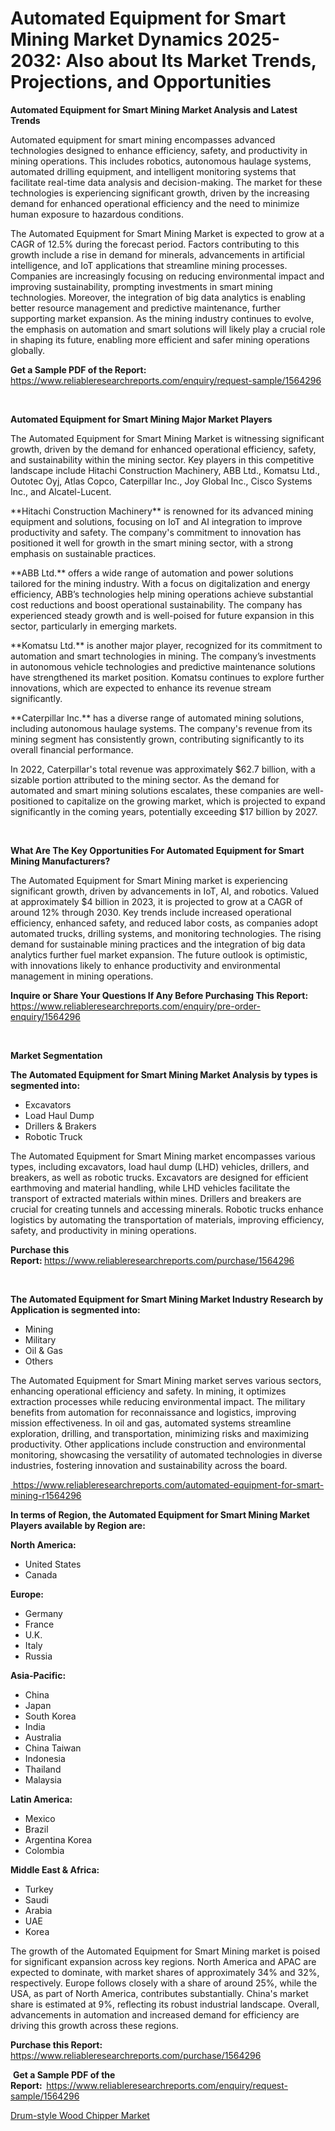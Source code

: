 <p><h1>Automated Equipment for Smart Mining Market Dynamics 2025-2032: Also about Its Market Trends, Projections, and Opportunities</h1></p><p><strong>Automated Equipment for Smart Mining Market Analysis and Latest Trends</strong></p>
<p><p>Automated equipment for smart mining encompasses advanced technologies designed to enhance efficiency, safety, and productivity in mining operations. This includes robotics, autonomous haulage systems, automated drilling equipment, and intelligent monitoring systems that facilitate real-time data analysis and decision-making. The market for these technologies is experiencing significant growth, driven by the increasing demand for enhanced operational efficiency and the need to minimize human exposure to hazardous conditions.</p><p>The Automated Equipment for Smart Mining Market is expected to grow at a CAGR of 12.5% during the forecast period. Factors contributing to this growth include a rise in demand for minerals, advancements in artificial intelligence, and IoT applications that streamline mining processes. Companies are increasingly focusing on reducing environmental impact and improving sustainability, prompting investments in smart mining technologies. Moreover, the integration of big data analytics is enabling better resource management and predictive maintenance, further supporting market expansion. As the mining industry continues to evolve, the emphasis on automation and smart solutions will likely play a crucial role in shaping its future, enabling more efficient and safer mining operations globally.</p></p>
<p><strong>Get a Sample PDF of the Report:&nbsp;</strong> <a href="https://www.reliableresearchreports.com/enquiry/request-sample/1564296?utm_campaign=3349&utm_medium=2&utm_source=Github&utm_content=ia&utm_term=11042025&utm_id=automated-equipment-for-smart-mining">https://www.reliableresearchreports.com/enquiry/request-sample/1564296</a></p>
<p>&nbsp;</p>
<p><strong>Automated Equipment for Smart Mining Major Market Players</strong></p>
<p><p>The Automated Equipment for Smart Mining Market is witnessing significant growth, driven by the demand for enhanced operational efficiency, safety, and sustainability within the mining sector. Key players in this competitive landscape include Hitachi Construction Machinery, ABB Ltd., Komatsu Ltd., Outotec Oyj, Atlas Copco, Caterpillar Inc., Joy Global Inc., Cisco Systems Inc., and Alcatel-Lucent.</p><p>**Hitachi Construction Machinery** is renowned for its advanced mining equipment and solutions, focusing on IoT and AI integration to improve productivity and safety. The company's commitment to innovation has positioned it well for growth in the smart mining sector, with a strong emphasis on sustainable practices.</p><p>**ABB Ltd.** offers a wide range of automation and power solutions tailored for the mining industry. With a focus on digitalization and energy efficiency, ABB’s technologies help mining operations achieve substantial cost reductions and boost operational sustainability. The company has experienced steady growth and is well-poised for future expansion in this sector, particularly in emerging markets.</p><p>**Komatsu Ltd.** is another major player, recognized for its commitment to automation and smart technologies in mining. The company’s investments in autonomous vehicle technologies and predictive maintenance solutions have strengthened its market position. Komatsu continues to explore further innovations, which are expected to enhance its revenue stream significantly.</p><p>**Caterpillar Inc.** has a diverse range of automated mining solutions, including autonomous haulage systems. The company's revenue from its mining segment has consistently grown, contributing significantly to its overall financial performance.</p><p>In 2022, Caterpillar's total revenue was approximately $62.7 billion, with a sizable portion attributed to the mining sector. As the demand for automated and smart mining solutions escalates, these companies are well-positioned to capitalize on the growing market, which is projected to expand significantly in the coming years, potentially exceeding $17 billion by 2027.</p></p>
<p>&nbsp;</p>
<p><strong>What Are The Key Opportunities For Automated Equipment for Smart Mining Manufacturers?</strong></p>
<p><p>The Automated Equipment for Smart Mining market is experiencing significant growth, driven by advancements in IoT, AI, and robotics. Valued at approximately $4 billion in 2023, it is projected to grow at a CAGR of around 12% through 2030. Key trends include increased operational efficiency, enhanced safety, and reduced labor costs, as companies adopt automated trucks, drilling systems, and monitoring technologies. The rising demand for sustainable mining practices and the integration of big data analytics further fuel market expansion. The future outlook is optimistic, with innovations likely to enhance productivity and environmental management in mining operations.</p></p>
<p><strong>Inquire or Share Your Questions If Any Before Purchasing This Report:</strong> <a href="https://www.reliableresearchreports.com/enquiry/pre-order-enquiry/1564296?utm_campaign=3349&utm_medium=2&utm_source=Github&utm_content=ia&utm_term=11042025&utm_id=automated-equipment-for-smart-mining">https://www.reliableresearchreports.com/enquiry/pre-order-enquiry/1564296</a></p>
<p>&nbsp;</p>
<p><strong>Market Segmentation</strong></p>
<p><strong>The Automated Equipment for Smart Mining Market Analysis by types is segmented into:</strong></p>
<p><ul><li>Excavators</li><li>Load Haul Dump</li><li>Drillers & Brakers</li><li>Robotic Truck</li></ul></p>
<p><p>The Automated Equipment for Smart Mining market encompasses various types, including excavators, load haul dump (LHD) vehicles, drillers, and breakers, as well as robotic trucks. Excavators are designed for efficient earthmoving and material handling, while LHD vehicles facilitate the transport of extracted materials within mines. Drillers and breakers are crucial for creating tunnels and accessing minerals. Robotic trucks enhance logistics by automating the transportation of materials, improving efficiency, safety, and productivity in mining operations.</p></p>
<p><strong>Purchase this Report:&nbsp;</strong><a href="https://www.reliableresearchreports.com/purchase/1564296?utm_campaign=3349&utm_medium=2&utm_source=Github&utm_content=ia&utm_term=11042025&utm_id=automated-equipment-for-smart-mining">https://www.reliableresearchreports.com/purchase/1564296</a></p>
<p>&nbsp;</p>
<p><strong>The Automated Equipment for Smart Mining Market Industry Research by Application is segmented into:</strong></p>
<p><ul><li>Mining</li><li>Military</li><li>Oil & Gas</li><li>Others</li></ul></p>
<p><p>The Automated Equipment for Smart Mining market serves various sectors, enhancing operational efficiency and safety. In mining, it optimizes extraction processes while reducing environmental impact. The military benefits from automation for reconnaissance and logistics, improving mission effectiveness. In oil and gas, automated systems streamline exploration, drilling, and transportation, minimizing risks and maximizing productivity. Other applications include construction and environmental monitoring, showcasing the versatility of automated technologies in diverse industries, fostering innovation and sustainability across the board.</p></p>
<p><a href="https://www.reliableresearchreports.com/automated-equipment-for-smart-mining-r1564296?utm_campaign=3349&utm_medium=2&utm_source=Github&utm_content=ia&utm_term=11042025&utm_id=automated-equipment-for-smart-mining">&nbsp;https://www.reliableresearchreports.com/automated-equipment-for-smart-mining-r1564296</a></p>
<p><strong>In terms of Region, the Automated Equipment for Smart Mining Market Players available by Region are:</strong></p>
<p>
    <p> <strong> North America: </strong>
        <ul>
            <li>United States</li>
            <li>Canada</li>
        </ul>
        </p> 
    <p> <strong> Europe: </strong>
        <ul>
            <li>Germany</li>
            <li>France</li>
            <li>U.K.</li>
            <li>Italy</li>
            <li>Russia</li>
        </ul>
        </p> 
    <p> <strong> Asia-Pacific: </strong>
        <ul>
            <li>China</li>
            <li>Japan</li>
            <li>South Korea</li>
            <li>India</li>
            <li>Australia</li>
            <li>China Taiwan</li>
            <li>Indonesia</li>
            <li>Thailand</li>
            <li>Malaysia</li>
        </ul>
        </p> 
    <p> <strong> Latin America: </strong>
        <ul>
            <li>Mexico</li>
            <li>Brazil</li>
            <li>Argentina Korea</li>
            <li>Colombia</li>
        </ul>
        </p> 
    <p> <strong> Middle East & Africa: </strong>
        <ul>
            <li>Turkey</li>
            <li>Saudi</li>
            <li>Arabia</li>
            <li>UAE</li>
            <li>Korea</li>
        </ul>
    </p>
    </p>
<p><p>The growth of the Automated Equipment for Smart Mining market is poised for significant expansion across key regions. North America and APAC are expected to dominate, with market shares of approximately 34% and 32%, respectively. Europe follows closely with a share of around 25%, while the USA, as part of North America, contributes substantially. China's market share is estimated at 9%, reflecting its robust industrial landscape. Overall, advancements in automation and increased demand for efficiency are driving this growth across these regions.</p></p>
<p><strong>Purchase this Report: </strong><a href="https://www.reliableresearchreports.com/purchase/1564296?utm_campaign=3349&utm_medium=2&utm_source=Github&utm_content=ia&utm_term=11042025&utm_id=automated-equipment-for-smart-mining">https://www.reliableresearchreports.com/purchase/1564296</a></p>
<p>&nbsp;<strong>Get a Sample PDF of the Report:&nbsp;&nbsp;</strong><a href="https://www.reliableresearchreports.com/enquiry/request-sample/1564296?utm_campaign=3349&utm_medium=2&utm_source=Github&utm_content=ia&utm_term=11042025&utm_id=automated-equipment-for-smart-mining">https://www.reliableresearchreports.com/enquiry/request-sample/1564296</a></p>
<p><strong></strong></p>
<p><p><a href="https://github.com/ujanoandryvw/Market-Research-Report-List-1/blob/main/drum-style-wood-chipper-market.md?utm_campaign=3349&utm_medium=2&utm_source=Github&utm_content=ia&utm_term=11042025&utm_id=automated-equipment-for-smart-mining">Drum-style Wood Chipper Market</a></p></p>